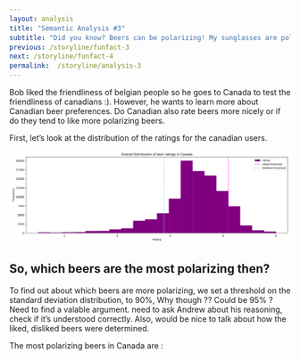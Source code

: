 ```yaml
---
layout: analysis
title: "Semantic Analysis #3"
subtitle: "Did you know? Beers can be polarizing! My sunglasses are polarized. Does it mean beer = sunglasses?"
previous: /storyline/funfact-3
next: /storyline/funfact-4
permalink:  /storyline/analysis-3
---
```


Bob liked the friendliness of belgian people so he goes to Canada to test the friendliness of canadians :). However, he wants to learn more about Canadian beer preferences. Do Canadian also rate beers  more nicely or if do they tend to like more polarizing beers. 

First, let’s look at the distribution of the ratings for the canadian users.

<img title="a title" alt="plot analysis 3" src="/assets/figures/canada_beer_ratings_distribution.svg">

## So, which beers are the most polarizing then?

To find out about which beers are more polarizing, we set a threshold on the standard deviation distribution, to 90%, Why though ?? Could be 95% ? Need to find a valable argument.  need to ask Andrew about his reasoning, check if it’s understood correctly. Also, would be nice to talk about how the liked, disliked beers were determined. 

The most polarizing beers in Canada are :